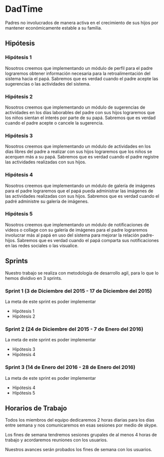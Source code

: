 # DadTime
Padres no involucrados de manera activa en el crecimiento de sus hijos por mantener económicamente estable a su familia.

## Hipótesis
### Hipótesis 1
Nosotros creemos que implementando un módulo de perfil para el padre lograremos obtener información necesaria para la retroalimentación del sistema hacia el papá. Sabremos que es verdad cuando el padre acepte las sugerencias o las actividades del sistema.

### Hipótesis 2
Nosotros creemos que implementando un módulo de sugerencias de actividades en los días laborables del padre con sus hijos lograremos que los niños sientan el interés por parte de su papá. Sabremos que es verdad cuando el padre acepte o cancele la sugerencia.

### Hipótesis 3
Nosotros creemos que implementando un módulo de actividades en los días libres del padre a realizar con sus hijos lograremos que los niños se acerquen más a su papá. Sabremos que es verdad cuando el padre registre las actividades realizadas con sus hijos.

### Hipótesis 4
Nosotros creemos que implementando un módulo de galería de imágenes para el padre lograremos que el papá pueda administrar las imágenes de las actividades realizadas con sus hijos. Sabremos que es verdad cuando el padré administre su galería de imágenes.

### Hipótesis 5
Nosotros creemos que implementando un módulo de notificaciones de videos o collage con su galería de imágenes para el padre lograremos involucrar más al papá en uso del sistema para mejorar la relación padre-hijos. Sabremos que es verdad cuando el papá comparta sus notificaciones en las redes sociales o las visualice.

## Sprints
Nuestro trabajo se realiza con metodología de desarrollo agil, para lo que lo hemos dividivo en 3 sprints.

### Sprint 1 (3 de Diciembre del 2015 - 17 de Diciembre del 2015)
La meta de este sprint es poder implementar 

* Hipótesis 1
* Hipótesis 2

### Sprint 2 (24 de Diciembre del 2015 - 7 de Enero del 2016)
La meta de este sprint es poder implementar 

* Hipótesis 3
* Hipótesis 4

### Sprint 3 (14 de Enero del 2016 - 28 de Enero del 2016)
La meta de este sprint es poder implementar 

* Hipótesis 4
* Hipótesis 5

## Horarios de Trabajo
Todos los miembros del equipo dedicaremos 2 horas diarias para los dias entre semana y nos comunicaremos en esas sesiones 
por medio de skype.

Los fines de semana tendremos sesiones grupales de al menos 4 horas de trabajo y acordaremos reuniones con los usuarios.

Nuestros avances serán probados los fines de semana con los usuarios.

